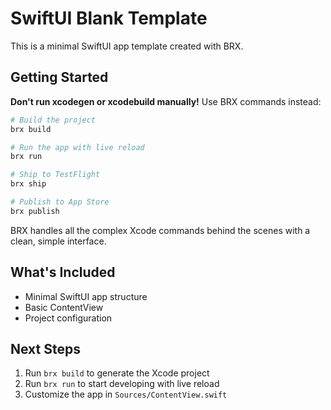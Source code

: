 # SwiftUI Blank Template

This is a minimal SwiftUI app template created with BRX.

## Getting Started

**Don't run xcodegen or xcodebuild manually!** Use BRX commands instead:

```bash
# Build the project
brx build

# Run the app with live reload
brx run

# Ship to TestFlight
brx ship

# Publish to App Store
brx publish
```

BRX handles all the complex Xcode commands behind the scenes with a clean, simple interface.

## What's Included

- Minimal SwiftUI app structure
- Basic ContentView
- Project configuration

## Next Steps

1. Run `brx build` to generate the Xcode project
2. Run `brx run` to start developing with live reload
3. Customize the app in `Sources/ContentView.swift`
